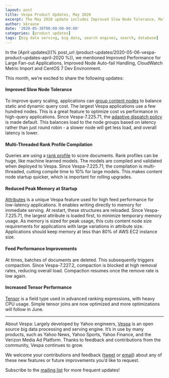 ```yaml
---
layout: post
title: Vespa Product Updates, May 2020
excerpt: The May 2020 update includes Improved Slow Node Tolerance, Multi-Threaded Rank Profile Compilation, Reduced Peak Memory at Startup, Feed Performance Improvements, & Increased Tensor Performance.
author: kkraune
date: '2020-05-30T00:00:00-00:00'
categories: [product updates]
tags: [big data serving, big data, search engines, search, database]
---
```


In the [April updates]({% post_url /product-updates/2020-05-06-vespa-product-updates-april-2020 %}),
we mentioned Improved Performance for Large Fan-out Applications, Improved Node Auto-fail Handling,
CloudWatch Metric Import and CentOS 7 Dev Environment.

This month, we’re excited to share the following updates:


#### Improved Slow Node Tolerance
To improve query scaling, applications can
[group content nodes](https://docs.vespa.ai/documentation/performance/sizing-search.html)
to balance static and dynamic query cost.
The largest Vespa applications use a few hundred nodes.
This is a great feature to optimize cost vs performance in high-query applications.
Since Vespa-7.225.71, the
[adaptive dispatch policy](https://docs.vespa.ai/documentation/reference/services-content.html#dispatch-policy)
is made default.
This balances load to the node groups based on latency rather than just round robin -
a slower node will get less load, and overall latency is lower.


#### Multi-Threaded Rank Profile Compilation
Queries are using a [rank profile](https://docs.vespa.ai/documentation/ranking.html) to score documents.
Rank profiles can be huge, like machine learned models.
The models are compiled and validated when deployed to Vespa.
Since Vespa-7.225.71, the compilation is multi-threaded, cutting compile time to 10% for large models.
This makes content node startup quicker, which is important for rolling upgrades.


#### Reduced Peak Memory at Startup
[Attributes](https://docs.vespa.ai/documentation/attributes.html)
is a unique Vespa feature used for high feed performance for low-latency applications.
It enables writing directly to memory for immediate serving.
At restart, these structures are reloaded.
Since Vespa-7.225.71, the largest attribute is loaded first, to minimize temporary memory usage.
As memory is sized for peak usage,
this cuts content node size requirements for applications with large variations in attribute size.
Applications should keep memory at less than 80% of AWS EC2 instance size.


#### Feed Performance Improvements
At times, batches of documents are deleted.
This subsequently triggers compaction.
Since Vespa-7.227.2, compaction is blocked at high removal rates, reducing overall load.
Compaction resumes once the remove rate is low again. 


#### Increased Tensor Performance
[Tensor](https://docs.vespa.ai/documentation/tensor-user-guide.html)
is a field type used in advanced ranking expressions, with heavy CPU usage.
Simple tensor joins are now optimized and more optimizations will follow in June.


___
About Vespa: Largely developed by Yahoo engineers,
[Vespa](https://github.com/vespa-engine/vespa) is an open source big data processing and serving engine.
It’s in use by many products, such as Yahoo News, Yahoo Sports, Yahoo Finance, and the Verizon Media Ad Platform.
Thanks to feedback and contributions from the community, Vespa continues to grow.

We welcome your contributions and feedback ([tweet](https://twitter.com/vespaengine)
or [email](mailto:info@vespa.ai)) about any of these new features or future improvements you’d like to request.

Subscribe to the [mailing list](https://vespa.ai/cloud/mailing-list.html) for more frequent updates!
